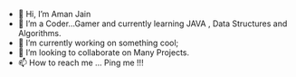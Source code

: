 - 👋 Hi, I’m Aman Jain
- 👀 I’m a Coder...Gamer and currently learning JAVA , Data Structures and Algorithms.
- 🌱 I’m currently working on something cool;
- 💞️ I’m looking to collaborate on Many Projects.
- 📫 How to reach me ... Ping me !!!

<!---
amanjain5132/amanjain5132 is a ✨ special ✨ repository because its `README.md` (this file) appears on your GitHub profile.
You can click the Preview link to take a look at your changes.
--->
